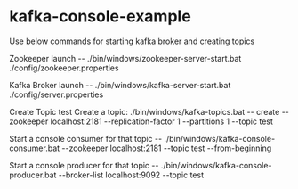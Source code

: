 # kafka-console-example
Use below commands for starting kafka broker and  creating topics 

Zookeeper launch -- 
./bin/windows/zookeeper-server-start.bat ./config/zookeeper.properties

Kafka Broker launch  --
./bin/windows/kafka-server-start.bat ./config/server.properties

Create Topic test
Create a topic: ./bin/windows/kafka-topics.bat --
create --zookeeper localhost:2181 --replication-factor 1 --partitions 1 --topic test

Start a console consumer for that topic --
./bin/windows/kafka-console-consumer.bat --zookeeper localhost:2181 --topic test --from-beginning

Start a console producer for that topic --
./bin/windows/kafka-console-producer.bat --broker-list localhost:9092 --topic test
